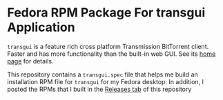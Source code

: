 # Fedora RPM Package For transgui Application

`transgui` is a feature rich cross platform Transmission BitTorrent
client. Faster and has more functionality than the built-in web GUI.
See its [home page](https://github.com/transmission-remote-gui/transgui)
for details.

This repository contains a `transgui.spec` file that helps me build
an installation RPM file for `transgui` for my Fedora desktop.  In 
addition, I posted the RPMs that I built in the
[Releases tab](https://github.com/dlk3/transgui-spec/releases) of this
repository
